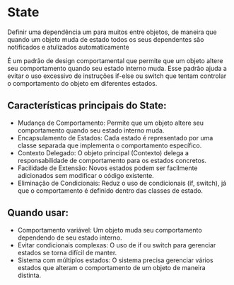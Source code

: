 # State

Definir uma dependência um para muitos entre objetos, de maneira que quando um objeto muda de estado todos os seus dependentes são notificados e atulizados automaticamente

É um padrão de design comportamental que permite que um objeto altere seu comportamento quando seu estado interno muda. Esse padrão ajuda a evitar o uso excessivo de instruções if-else ou switch que tentam controlar o comportamento do objeto em diferentes estados.

## Características principais do State:

- Mudança de Comportamento: Permite que um objeto altere seu comportamento quando seu estado interno muda.
- Encapsulamento de Estados: Cada estado é representado por uma classe separada que implementa o comportamento específico.
- Contexto Delegado: O objeto principal (Contexto) delega a responsabilidade de comportamento para os estados concretos.
- Facilidade de Extensão: Novos estados podem ser facilmente adicionados sem modificar o código existente.
- Eliminação de Condicionais: Reduz o uso de condicionais (if, switch), já que o comportamento é definido dentro das classes de estado.

## Quando usar:

- Comportamento variável: Um objeto muda seu comportamento dependendo de seu estado interno.
- Evitar condicionais complexas: O uso de if ou switch para gerenciar estados se torna difícil de manter.
- Sistema com múltiplos estados: O sistema precisa gerenciar vários estados que alteram o comportamento de um objeto de maneira distinta.

